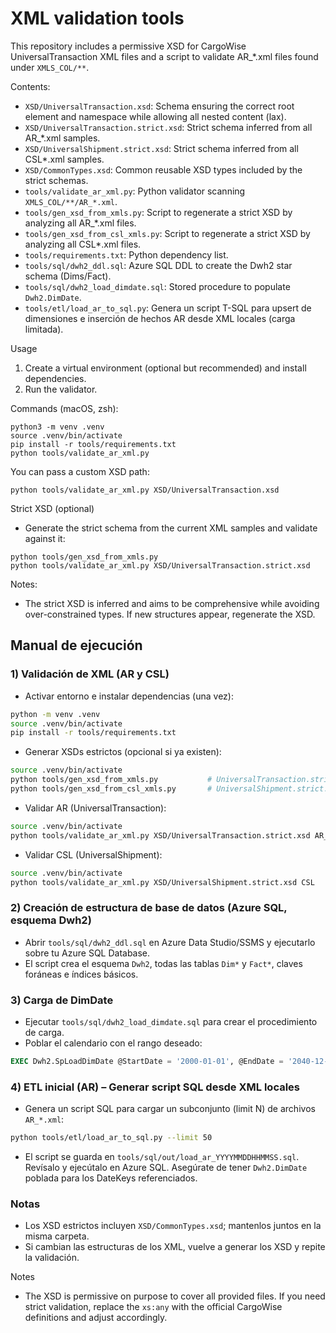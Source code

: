 # XML validation tools

This repository includes a permissive XSD for CargoWise UniversalTransaction XML files and a script to validate AR_*.xml files found under `XMLS_COL/**`.

Contents:
- `XSD/UniversalTransaction.xsd`: Schema ensuring the correct root element and namespace while allowing all nested content (lax).
- `XSD/UniversalTransaction.strict.xsd`: Strict schema inferred from all AR_*.xml samples.
- `XSD/UniversalShipment.strict.xsd`: Strict schema inferred from all CSL*.xml samples.
- `XSD/CommonTypes.xsd`: Common reusable XSD types included by the strict schemas.
- `tools/validate_ar_xml.py`: Python validator scanning `XMLS_COL/**/AR_*.xml`.
- `tools/gen_xsd_from_xmls.py`: Script to regenerate a strict XSD by analyzing all AR_*.xml files.
- `tools/gen_xsd_from_csl_xmls.py`: Script to regenerate a strict XSD by analyzing all CSL*.xml files.
- `tools/requirements.txt`: Python dependency list.
- `tools/sql/dwh2_ddl.sql`: Azure SQL DDL to create the Dwh2 star schema (Dims/Fact).
- `tools/sql/dwh2_load_dimdate.sql`: Stored procedure to populate `Dwh2.DimDate`.
- `tools/etl/load_ar_to_sql.py`: Genera un script T-SQL para upsert de dimensiones e inserción de hechos AR desde XML locales (carga limitada).

Usage
1. Create a virtual environment (optional but recommended) and install dependencies.
2. Run the validator.

Commands (macOS, zsh):
```
python3 -m venv .venv
source .venv/bin/activate
pip install -r tools/requirements.txt
python tools/validate_ar_xml.py
```

You can pass a custom XSD path:
```
python tools/validate_ar_xml.py XSD/UniversalTransaction.xsd
```

Strict XSD (optional)
- Generate the strict schema from the current XML samples and validate against it:
```
python tools/gen_xsd_from_xmls.py
python tools/validate_ar_xml.py XSD/UniversalTransaction.strict.xsd
```
Notes:
- The strict XSD is inferred and aims to be comprehensive while avoiding over-constrained types. If new structures appear, regenerate the XSD.

## Manual de ejecución

### 1) Validación de XML (AR y CSL)
- Activar entorno e instalar dependencias (una vez):
```bash
python -m venv .venv
source .venv/bin/activate
pip install -r tools/requirements.txt
```
- Generar XSDs estrictos (opcional si ya existen):
```bash
source .venv/bin/activate
python tools/gen_xsd_from_xmls.py           # UniversalTransaction.strict.xsd (AR)
python tools/gen_xsd_from_csl_xmls.py       # UniversalShipment.strict.xsd (CSL)
```
- Validar AR (UniversalTransaction):
```bash
source .venv/bin/activate
python tools/validate_ar_xml.py XSD/UniversalTransaction.strict.xsd AR_
```
- Validar CSL (UniversalShipment):
```bash
source .venv/bin/activate
python tools/validate_ar_xml.py XSD/UniversalShipment.strict.xsd CSL
```

### 2) Creación de estructura de base de datos (Azure SQL, esquema Dwh2)
- Abrir `tools/sql/dwh2_ddl.sql` en Azure Data Studio/SSMS y ejecutarlo sobre tu Azure SQL Database.
- El script crea el esquema `Dwh2`, todas las tablas `Dim*` y `Fact*`, claves foráneas e índices básicos.

### 3) Carga de DimDate
- Ejecutar `tools/sql/dwh2_load_dimdate.sql` para crear el procedimiento de carga.
- Poblar el calendario con el rango deseado:
```sql
EXEC Dwh2.SpLoadDimDate @StartDate = '2000-01-01', @EndDate = '2040-12-31', @DeleteExisting = 0;
```

### 4) ETL inicial (AR) – Generar script SQL desde XML locales
- Genera un script SQL para cargar un subconjunto (limit N) de archivos `AR_*.xml`:
```bash
python tools/etl/load_ar_to_sql.py --limit 50
```
- El script se guarda en `tools/sql/out/load_ar_YYYYMMDDHHMMSS.sql`. Revísalo y ejecútalo en Azure SQL. Asegúrate de tener `Dwh2.DimDate` poblada para los DateKeys referenciados.

### Notas
- Los XSD estrictos incluyen `XSD/CommonTypes.xsd`; mantenlos juntos en la misma carpeta.
- Si cambian las estructuras de los XML, vuelve a generar los XSD y repite la validación.

Notes
- The XSD is permissive on purpose to cover all provided files. If you need strict validation, replace the `xs:any` with the official CargoWise definitions and adjust accordingly.
